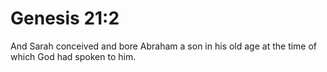 # Genesis 21:2

And Sarah conceived and bore Abraham a son in his old age at the time of which God had spoken to him.
